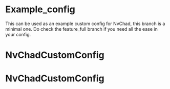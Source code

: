 # Example_config

This can be used as an example custom config for NvChad, this branch is a minimal one. Do check the feature_full branch if you need all the ease in your config.
# NvChadCustomConfig
# NvChadCustomConfig
